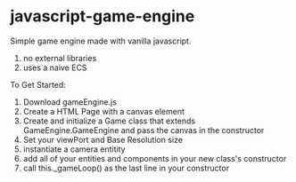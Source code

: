 # javascript-game-engine

Simple game engine made with vanilla javascript.

1) no external libraries
2) uses a naive ECS 

To Get Started: 
1) Download gameEngine.js
2) Create a HTML Page with a canvas element
3) Create and initialize a Game class that extends GameEngine.GameEngine and pass the canvas in the constructor
4) Set your viewPort and Base Resolution size
5) instantiate a camera entitity
6) add all of your entities and components in your new class's constructor
7) call this._gameLoop() as the last line in your constructor
